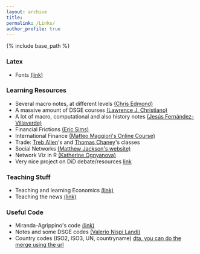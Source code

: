 ```yaml
---
layout: archive
title:
permalink: /Links/
author_profile: true
---
```

{% include base_path %}

### Latex

- Fonts [(link)](https://tug.org/FontCatalogue/sansseriffonts.html)


### Learning Resources
 
- Several macro notes, at different levels [(Chris Edmond)](http://www.chrisedmond.net/teaching.html)
- A massive amount of DSGE courses [(Lawrence J. Christiano)](https://faculty.wcas.northwestern.edu/~lchrist/course/shorter_course.html) 
- A lot of macro, computational and also history notes [(Jesús Fernández-Villaverde)](https://www.sas.upenn.edu/~jesusfv/teaching.html)
- Financial Frictions [(Eric Sims)](https://www3.nd.edu/~esims1/adv_macro_2021.html)
- International Finance [(Matteo Maggiori's Online Course)](https://www.gsb.stanford.edu/faculty-research/faculty/conferences/big-data-initiative-international-macro-finance/videos-codes?undefined)
- Trade: [Treb Allen](https://sites.google.com/site/treballen/graduate-trade)'s and [Thomas Chaney](https://sites.google.com/site/thomaschaney/teaching/trade)'s classes
- Social Networks [(Matthew Jackson's website)](https://web.stanford.edu/~jacksonm/courses.html)
- Network Viz in R [(Katherine Ognyanova)](https://kateto.net/network-visualization)
- Very nice project on DiD debate/resources [link](https://asjadnaqvi.github.io/DiD/)


### Teaching Stuff

- Teaching and learning Economics [(link)](https://serc.carleton.edu/econ/teaching_methods/index.html)
- Teaching the news [(link)](https://www.econedlink.org/teaching-the-news/)


### Useful Code

- Miranda-Agrippino's code [(link)](http://silviamirandaagrippino.com/code-data)
- Notes and some DSGE codes [(Valerio Nispi Landi)](https://sites.google.com/site/valerionispi/dsges)
- Country codes (ISO2, ISO3, UN, countryname) [dta, you can do the merge using the url](https://github.com/giacomo-romanini/giacomo-romanini.github.io/raw/master/ISOcodes.dta) 
